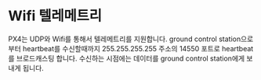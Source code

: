 # Wifi 텔레메트리

PX4는 UDP와 Wifi를 통해서 텔레메트리를 지원합니다. ground control station으로부터 heartbeat를 수신할때까지 255.255.255.255 주소의 14550 포트로 heartbeat 를 브로드캐스팅 합니다. 수신하는 시점에는 데이터를 ground control station에게 보내게 됩니다.
